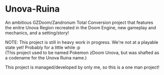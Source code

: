 # Unova-Ruina
An ambitious GZDoom/Zandronum Total Conversion project that features the enitre Unova Region recreated in the Doom Engine, new gameplay and mechanics, and a setting/story! 

NOTE: This project is still in heavy work in progress. We're not at a playable state yet! Probably for a little while :p  
(This project used to be named Pokemon zDoom Unova, but was shafted as a codename for the Unova Ruina name.)

This project is managed/developed by only me, so this is a one man project!
